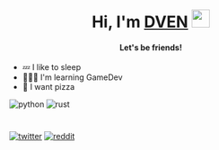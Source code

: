 <h1 align="center">Hi, I'm <a href="https://github.com/dvenru" target="_blank">DVEN</a> 
<img src="https://github.com/blackcater/blackcater/raw/main/images/Hi.gif" height="32"/></h1>
<h4 align="center">Let's be friends!</h4>

- 💤 I like to sleep
- 🧑🏻‍💻 I'm learning GameDev
- 🍕 I want pizza

![python](https://img.shields.io/badge/Python-0089BA?style=flat&logo=)
![rust](https://img.shields.io/badge/Rust-FF9671?style=flat&logo=)
#

[![twitter](https://img.shields.io/badge/Twitter-222831?style=for-the-badge&logo=twitter)](https://twitter.com/DVEN_PRO)
[![reddit](https://img.shields.io/badge/reddit-222831?style=for-the-badge&logo=reddit)](https://www.reddit.com/user/DValentinRU)
